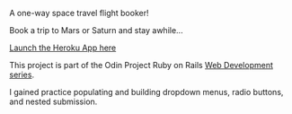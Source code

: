 A one-way space travel flight booker!

Book a trip to Mars or Saturn and stay awhile...

[Launch the Heroku App here]()

This project is part of the Odin Project Ruby on Rails [Web Development series](https://www.theodinproject.com/courses/ruby-on-rails/lessons/building-advanced-forms). 

I gained practice populating and building dropdown menus, radio buttons, and nested submission. 



